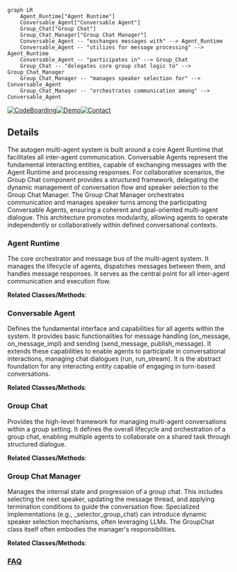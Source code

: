 ```mermaid
graph LR
    Agent_Runtime["Agent Runtime"]
    Conversable_Agent["Conversable Agent"]
    Group_Chat["Group Chat"]
    Group_Chat_Manager["Group Chat Manager"]
    Conversable_Agent -- "exchanges messages with" --> Agent_Runtime
    Conversable_Agent -- "utilizes for message processing" --> Agent_Runtime
    Conversable_Agent -- "participates in" --> Group_Chat
    Group_Chat -- "delegates core group chat logic to" --> Group_Chat_Manager
    Group_Chat_Manager -- "manages speaker selection for" --> Conversable_Agent
    Group_Chat_Manager -- "orchestrates communication among" --> Conversable_Agent
```

[![CodeBoarding](https://img.shields.io/badge/Generated%20by-CodeBoarding-9cf?style=flat-square)](https://github.com/CodeBoarding/CodeBoarding)[![Demo](https://img.shields.io/badge/Try%20our-Demo-blue?style=flat-square)](https://www.codeboarding.org/demo)[![Contact](https://img.shields.io/badge/Contact%20us%20-%20contact@codeboarding.org-lightgrey?style=flat-square)](mailto:contact@codeboarding.org)

## Details

The autogen multi-agent system is built around a core Agent Runtime that facilitates all inter-agent communication. Conversable Agents represent the fundamental interacting entities, capable of exchanging messages with the Agent Runtime and processing responses. For collaborative scenarios, the Group Chat component provides a structured framework, delegating the dynamic management of conversation flow and speaker selection to the Group Chat Manager. The Group Chat Manager orchestrates communication and manages speaker turns among the participating Conversable Agents, ensuring a coherent and goal-oriented multi-agent dialogue. This architecture promotes modularity, allowing agents to operate independently or collaboratively within defined conversational contexts.

### Agent Runtime
The core orchestrator and message bus of the multi-agent system. It manages the lifecycle of agents, dispatches messages between them, and handles message responses. It serves as the central point for all inter-agent communication and execution flow.


**Related Classes/Methods**:



### Conversable Agent
Defines the fundamental interface and capabilities for all agents within the system. It provides basic functionalities for message handling (on_message, on_message_impl) and sending (send_message, publish_message). It extends these capabilities to enable agents to participate in conversational interactions, managing chat dialogues (run, run_stream). It is the abstract foundation for any interacting entity capable of engaging in turn-based conversations.


**Related Classes/Methods**:



### Group Chat
Provides the high-level framework for managing multi-agent conversations within a group setting. It defines the overall lifecycle and orchestration of a group chat, enabling multiple agents to collaborate on a shared task through structured dialogue.


**Related Classes/Methods**:



### Group Chat Manager
Manages the internal state and progression of a group chat. This includes selecting the next speaker, updating the message thread, and applying termination conditions to guide the conversation flow. Specialized implementations (e.g., _selector_group_chat) can introduce dynamic speaker selection mechanisms, often leveraging LLMs. The GroupChat class itself often embodies the manager's responsibilities.


**Related Classes/Methods**:





### [FAQ](https://github.com/CodeBoarding/GeneratedOnBoardings/tree/main?tab=readme-ov-file#faq)